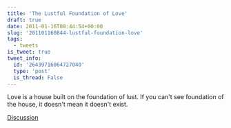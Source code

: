 ```yaml
---
title: 'The Lustful Foundation of Love'
draft: true
date: 2011-01-16T08:44:54+00:00
slug: '201101160844-lustful-foundation-love'
tags:
  - tweets
is_tweet: true
tweet_info:
  id: '26439716064727040'
  type: 'post'
  is_thread: False
---
```




Love is a house built on the foundation of lust. If you can't see foundation of the house, it doesn't mean it doesn't exist.

[Discussion](https://x.com/sytelus/status/26439716064727040)
